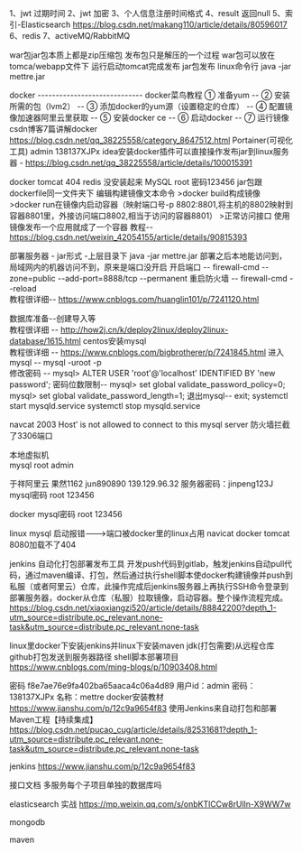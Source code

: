 1、jwt 过期时间
2、jwt 加密
3、个人信息注册时间格式
4、result 返回null
5、索引-Elasticsearch   https://blog.csdn.net/makang110/article/details/80596017
6、redis
7、activeMQ/RabbitMQ

war包jar包本质上都是zip压缩包 发布包只是解压的一个过程
war包可以放在tomca/webapp文件下 运行启动tomcat完成发布
jar包发布 linux命令行 java -jar mettre.jar

docker  -----------------------------
docker菜鸟教程  ① 准备yum -- ② 安装所需的包（lvm2） -- ③ 添加docker的yum源（设置稳定的仓库） -- ④ 配置镜像加速器阿里云里获取 -- ⑤ 安装docker ce -- ⑥ 启动docker -- ⑦ 运行镜像
csdn博客7篇讲解docker https://blog.csdn.net/qq_38225558/category_8647512.html
  Portainer(可视化工具)  admin  138137XJPx
  idea安装docker插件可以直接操作发布jar到linux服务器 - https://blog.csdn.net/qq_38225558/article/details/100015391

docker tomcat 404
       redis 没安装起来
       MySQL  root 密码123456
jar包跟dockerfile同一文件夹下 编辑构建镜像文本命令 >docker build构成镜像  >docker run在镜像内启动容器（映射端口号-p 8802:8801,将主机的8802映射到容器8801里，外接访问端口8802,相当于访问的容器8801）  >正常访问接口
  使用镜像发布一个应用就成了一个容器
  教程-- https://blog.csdn.net/weixin_42054155/article/details/90815393


部署服务器 - jar形式   -上层目录下       java -jar mettre.jar
部署之后本地能访问到，局域网内的机器访问不到，原来是端口没开启
  开启端口 --   firewall-cmd --zone=public --add-port=8888/tcp --permanent
  重启防火墙 --    firewall-cmd --reload          
  教程很详细-- https://www.cnblogs.com/huanglin101/p/7241120.html    
                                                                                                               
                                                                                                              
数据库准备--创建导入等                     
  教程很详细  -- http://how2j.cn/k/deploy2linux/deploy2linux-database/1615.html
centos安装mysql                         
  教程很详细 -- https://www.cnblogs.com/bigbrotherer/p/7241845.html
    进入mysql --          mysql -uroot -p   
    修改密码 --            mysql> ALTER USER 'root'@'localhost' IDENTIFIED BY 'new password';
    密码位数限制--          mysql> set global validate_password_policy=0;        mysql> set global validate_password_length=1;
    退出mysql--            exit;
systemctl start mysqld.service
systemctl stop mysqld.service
 
navcat 2003 Host’ is not allowed to connect to this mysql server
防火墙拦截了3306端口  
      
本地虚拟机  
mysql  root admin
 
于祥阿里云  果然1162  jun890890
139.129.96.32
服务器密码：jinpeng123J
mysql密码 root 123456
 
docker mysql密码 root 123456
 

linux mysql 启动报错--->端口被docker里的linux占用  navicat
docker tomcat 8080加载不了404


jenkins 自动化打包部署发布工具
  开发push代码到gitlab，触发jenkins自动pull代码，通过maven编译、打包，然后通过执行shell脚本使docker构建镜像并push到私服（或者阿里云）仓库，此操作完成后jenkins服务器上再执行SSH命令登录到部署服务器，docker从仓库（私服）拉取镜像，启动容器。整个操作流程完成。
  https://blog.csdn.net/xiaoxiangzi520/article/details/88842200?depth_1-utm_source=distribute.pc_relevant.none-task&utm_source=distribute.pc_relevant.none-task
  
  linux里docker下安装jenkins并linux下安装maven jdk(打包需要)从远程仓库github打包发送到服务器路径 shell脚本部署项目
  https://www.cnblogs.com/ming-blogs/p/10903408.html
  
  密码 f8e7ae76e9fa402ba65aaca4c06a4d89
  用户id：admin 密码：138137XJPx 名称：mettre
  docker安装教材   https://www.jianshu.com/p/12c9a9654f83
  使用Jenkins来自动打包和部署Maven工程【持续集成】  https://blog.csdn.net/pucao_cug/article/details/82531681?depth_1-utm_source=distribute.pc_relevant.none-task&utm_source=distribute.pc_relevant.none-task
  
  
jenkins
  https://www.jianshu.com/p/12c9a9654f83


接口文档
  多服务每个子项目单独的数据库吗

elasticsearch 实战
  https://mp.weixin.qq.com/s/onbKTlCCw8rUlln-X9WW7w

mongodb

maven